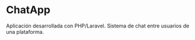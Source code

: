 # ChatApp
Aplicación desarrollada con PHP/Laravel. Sistema de chat entre usuarios de una plataforma.

